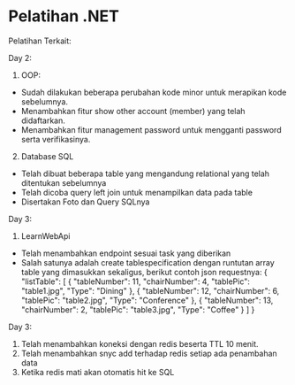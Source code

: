 # Pelatihan .NET
Pelatihan Terkait:

Day 2:
1. OOP:
- Sudah dilakukan beberapa perubahan kode minor untuk merapikan kode sebelumnya.
- Menambahkan fitur show other account (member) yang telah didaftarkan.
- Menambahkan fitur management password untuk mengganti password serta verifikasinya.
2. Database SQL
- Telah dibuat beberapa table yang mengandung relational yang telah ditentukan sebelumnya
- Telah dicoba query left join untuk menampilkan data pada table
- Disertakan Foto dan Query SQLnya

Day 3:
1. LearnWebApi
- Telah menambahkan endpoint sesuai task yang diberikan
- Salah satunya adalah create tablespecification dengan runtutan array table yang dimasukkan sekaligus, berikut contoh json requestnya:
{
  "listTable": [
    {
        "tableNumber": 11,
        "chairNumber": 4,
        "tablePic": "table1.jpg",
        "Type": "Dining"
    },
    {
        "tableNumber": 12,
        "chairNumber": 6,
        "tablePic": "table2.jpg",
        "Type": "Conference"
    },
    {
        "tableNumber": 13,
        "chairNumber": 2,
        "tablePic": "table3.jpg",
        "Type": "Coffee"
    }
  ]
}

Day 3:
1. Telah menambahkan koneksi dengan redis beserta TTL 10 menit.
2. Telah menambahkan snyc add terhadap redis setiap ada penambahan data
3. Ketika redis mati akan otomatis hit ke SQL